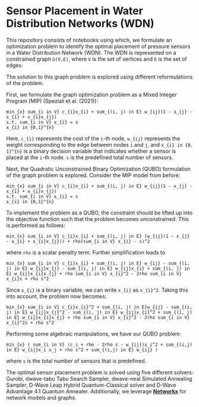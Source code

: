 # Sensor Placement in Water Distribution Networks (WDN)

This repository consists of notebooks using which, we formulate an optimization problem to identify the optimal placement of pressure sensors in a Water Distribution Network (WDN). The WDN is represented on a constrained graph `G(V,E)`, where `V` is the set of vertices and `E` is the set of edges.

The solution to this graph problem is explored using different reformulations of the problem.

First, we formulate the graph optimization problem as a Mixed Integer Program (MIP) (Speziali et al. (2021)):

```
min_{x} sum_{i in V} c_{i}x_{i} + sum_{(i, j) in E} w_{ij}(1 - x_{j} - x_{i} + x_{i}x_{j})
s.t. sum_{i in V} x_{i} = s
x_{i} in {0,1}^{n}
```

Here, `c_{i}` represents the cost of the `i`-th node, `w_{ij}` represents the weight corresponding to the edge between nodes `i` and `j`, and `x_{i} in {0, 1}^{n}` is a binary decision variable that indicates whether a sensor is placed at the `i`-th node. `s` is the predefined total number of sensors.

Next, the Quadratic Unconstrained Binary Optimization (QUBO) formulation of the graph problem is explored. Consider the MIP model from before:

```
min_{x} sum_{i in V} c_{i}x_{i} + sum_{(i, j) in E} w_{ij}(1 - x_{j} - x_{i} + x_{i}x_{j})
s.t. sum_{i in V} x_{i} = s
x_{i} in {0,1}^{n}
```

To implement the problem as a QUBO, the constraint should be lifted up into the objective function such that the problem becomes unconstrained. This is performed as follows:

```
min_{x} sum_{i in V} c_{i}x_{i} + sum_{(i, j) in E} (w_{ij}(1 - x_{j} - x_{i} + x_{i}x_{j})) + rho(sum_{i in V} x_{i} - s)^2
```

where `rho` is a scalar penalty term. Further simplification leads to

```
min_{x} sum_{i in V} c_{i}x_{i} + sum_{(i, j) in E} w_{ij} - sum_{(i, j) in E} w_{ij}x_{j} - sum_{(i, j) in E} w_{ij}x_{i} + sum_{(i, j) in E} w_{ij}x_{i}x_{j} + rho sum_{i in V} x_{i}^2 - 2rho sum_{i in V} x_{i}s + rho s^2
```

Since `x_{i}` is a binary variable, we can write `x_{i}` as `x_{i}^2`. Taking this into account, the problem now becomes:

```
min_{x} sum_{i in V} c_{i}x_{i}^2 + sum_{(i, j) in E}w_{ij} - sum_{(i, j) in E} w_{ij}x_{j}^2 - sum_{(i, j) in E} w_{ij}x_{i}^2 + sum_{(i, j) in E} w_{ij}x_{i}x_{j} + rho sum_{i in V} x_{i}^2 - 2rho sum_{i in V} x_{i}^2s + rho s^2
```

Performing some algebraic manipulations, we have our QUBO problem:

```
min_{x} ( sum_{i in V} (c_i + rho - 2rho s - w_{ij})x_i^2 + sum_{(i,j) in E} w_{ij}x_i x_j + rho s^2 + sum_{(i,j) in E} w_{ij} )
```

where `s` is the total number of sensors that is predefined.

The optimal sensor placement problem is solved using five different solvers: Gurobi, dwave-tabu Tabu Search Sampler, dwave-neal Simulated Annealing Sampler, D-Wave Leap Hybrid Quantum-Classical solver and D-Wave Advantage 4.1 Quantum Annealer.
Additionally, we leverage **[Networkx](https://networkx.github.io/)** for network models and graphs.
